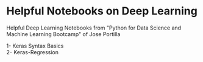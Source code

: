 # Helpful Notebooks on Deep Learning

Helpful Deep Learning Notebooks from "Python for Data Science and Machine Learning Bootcamp" of Jose Portilla

1- Keras Syntax Basics    
2- Keras-Regression   

